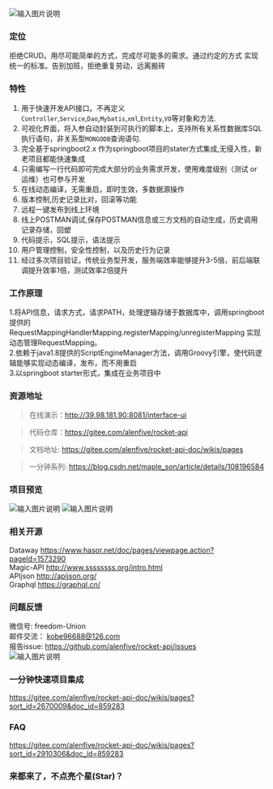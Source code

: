 ![输入图片说明](https://images.gitee.com/uploads/images/2020/0824/202855_aa972772_5139840.png "微信截图_20200824200716.png")

### 定位
拒绝CRUD。用尽可能简单的方式，完成尽可能多的需求。通过约定的方式 实现统一的标准。告别加班，拒绝重复劳动，远离搬砖

### 特性
1. 用于快速开发API接口。不再定义`Controller`,`Service`,`Dao`,`Mybatis`,`xml`,`Entity`,`VO`等对象和方法.
2. 可视化界面，将入参自动封装到可执行的脚本上，支持所有关系性数据库SQL执行语句，非关系型`MONGODB`查询语句.
3. 完全基于springboot2.x 作为springboot项目的stater方式集成,无侵入性，新老项目都能快速集成
4. 只需编写一行代码即可完成大部分的业务需求开发，使用难度级别（测试 or 运维）也可参与开发
5. 在线动态编译，无需重启，即时生效，多数据源操作
6. 版本控制,历史记录比对，回滚等功能
7. 远程一键发布到线上环境
8. 线上POSTMAN调试,保存POSTMAN信息或三方文档的自动生成，历史调用记录存储，回塑
9. 代码提示，SQL提示，语法提示
10. 用户管理控制，安全性控制，以及历史行为记录
11. 经过多次项目验证，传统业务型开发，服务端效率能够提升3-5倍，前后端联调提升效率1倍，测试效率2倍提升

### 工作原理
1.将API信息，请求方式，请求PATH，处理逻辑存储于数据库中，调用springboot提供的RequestMappingHandlerMapping.registerMapping/unregisterMapping 实现动态管理RequestMapping。  
2.依赖于java1.8提供的ScriptEngineManager方法，调用Groovy引擎，使代码逻辑能够实现动态编译，发布，而不用重启  
3.以springboot starter形式，集成在业务项目中

 
### 资源地址

>在线演示：http://39.98.181.90:8081/interface-ui    

>代码仓库：https://gitee.com/alenfive/rocket-api    

>文档地址: https://gitee.com/alenfive/rocket-api-doc/wikis/pages 

>一分钟系列: https://blog.csdn.net/maple_son/article/details/108196584
  
### 项目预览  
![输入图片说明](https://images.gitee.com/uploads/images/2020/0922/162539_b59a4464_5139840.png "屏幕截图.png")
![输入图片说明](https://images.gitee.com/uploads/images/2020/0922/162711_70f6adb8_5139840.png "屏幕截图.png")


### 相关开源
Dataway https://www.hasor.net/doc/pages/viewpage.action?pageId=1573290  
Magic-API http://www.ssssssss.org/intro.html  
APIjson http://apijson.org/  
Graphql https://graphql.cn/ 

### 问题反馈 
微信号: freedom-Union  
邮件交流： kobe96688@126.com   
报告issue: https://github.com/alenfive/rocket-api/issues  
![输入图片说明](https://images.gitee.com/uploads/images/2020/0915/183440_93549b7f_5139840.png "屏幕截图.png")

### 一分钟快速项目集成  
https://gitee.com/alenfive/rocket-api-doc/wikis/pages?sort_id=2670009&doc_id=859283

### FAQ
https://gitee.com/alenfive/rocket-api-doc/wikis/pages?sort_id=2910306&doc_id=859283

### 来都来了，不点亮个星(Star)？



